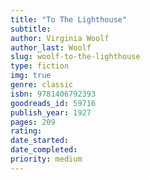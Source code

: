 ```yaml
---
title: "To The Lighthouse"
subtitle: 
author: Virginia Woolf
author_last: Woolf
slug: woolf-to-the-lighthouse
type: fiction
img: true
genre: classic
isbn: 9781406792393
goodreads_id: 59716
publish_year: 1927
pages: 209
rating: 
date_started:
date_completed:
priority: medium
---
```

